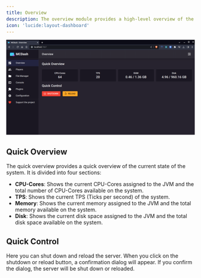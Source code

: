 ```yaml
---
title: Overview
description: The overview module provides a high-level overview of the current state of the system. It is the first module that is loaded when the user logs in.
icon: 'lucide:layout-dashboard'
---
```


![Configuration](/img/screenshots/overview.png)

## Quick Overview

The quick overview provides a quick overview of the current state of the system. It is divided into four sections:

- **CPU-Cores**: Shows the current CPU-Cores assigned to the JVM and the total number of CPU-Cores available on the system.
- **TPS**: Shows the current TPS (Ticks per second) of the system.
- **Memory**: Shows the current memory assigned to the JVM and the total memory available on the system.
- **Disk**: Shows the current disk space assigned to the JVM and the total disk space available on the system.

## Quick Control

Here you can shut down and reload the server. When you click on the shutdown or reload button, a confirmation dialog will appear. If you confirm the dialog, the server will be shut down or reloaded.